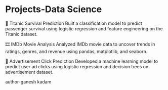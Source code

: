 # Projects-Data Science
🚢 Titanic Survival Prediction
Built a classification model to predict passenger survival using logistic regression and feature engineering on the Titanic dataset.

🎞️ IMDb Movie Analysis
Analyzed IMDb movie data to uncover trends in ratings, genres, and revenue using pandas, matplotlib, and seaborn.

📢 Advertisement Click Prediction
Developed a machine learning model to predict user ad clicks using logistic regression and decision trees on advertisement dataset.


author-ganesh kadam
